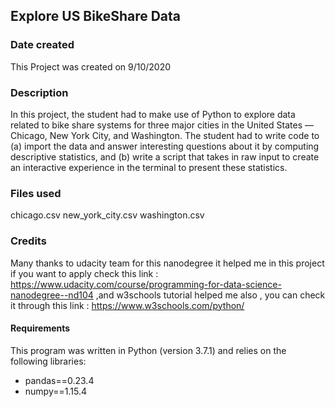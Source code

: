 ## Explore US BikeShare Data

### Date created
This Project was created on 9/10/2020

### Description
In this project, the student had to make use of Python to explore data related to bike share systems for three major cities in the United States — Chicago, New York City, and Washington. 
The student had to write code to (a) import the data and answer interesting questions about it by computing descriptive statistics, and 
(b) write a script that takes in raw input to create an interactive experience in the terminal to present these statistics.

### Files used
chicago.csv
new_york_city.csv
washington.csv

### Credits
Many thanks to udacity team for this nanodegree it helped me in this project if you want to apply check this link : https://www.udacity.com/course/programming-for-data-science-nanodegree--nd104 
,and w3schools tutorial helped me also , you can check it through this link : https://www.w3schools.com/python/ 

#### Requirements
This program was written in Python (version 3.7.1) and relies on the following libraries:

* pandas==0.23.4
* numpy==1.15.4